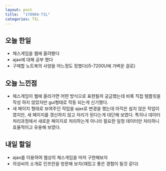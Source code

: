 ```yaml
---
layout: post
title:  "170904-TIL"
categories: TIL
---
```

오늘 한일
--------
- 체스게임을 웹에 올려봤다
- ajax에 대해 공부 했다
- 구매할 노트북의 사양을 어느정도 정했다(i5-7200U에 가벼운 걸로)

오늘 느낀점
---------
- 체스게임이 웹에 올라가면 어떤 방식으로 표현될까 궁금했는데 비록 직접 템플릿을 작성 하지 않았지만 gui형태로 작동 되는게 신기했다.
- 새 페이지 형태로 보여주던 작업을 ajax로 변경을 했는데 아직은 쉽지 않은 작업이였지만, 새 페이지를 갱신하지 않고 처리가 된다는게 대단해 보였다. 특히나 데이터 처리과정에서 새로운 페이지로 처리하는게 아니라 필요한 일정 데이터만 처리하니 효율적이고 유용해 보였다.

내일 할일
-------
- ajax를 이용하여 웹상의 체스게임을 마저 구현해보자
- 의성씨의 소개로 인프런을 방문해 보자(재밌고 좋은 경험이 될것 같다)
